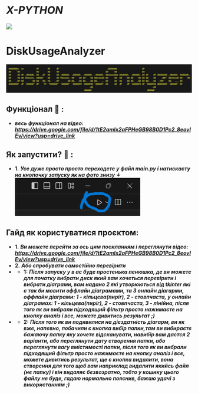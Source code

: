 # ***X-PYTHON***
![](/images/X-PYTHON.jpg)

# DiskUsageAnalyzer
![](/imeges/disk_usage_analyzer.png)

## **Функціонал** :page_with_curl: **:**
+ ***весь функціонал на відео: https://drive.google.com/file/d/1tE2amIx2aFPHeGB98B0D1Pc2_8eovIEv/view?usp=drive_link***

## **Як запустити?** :page_with_curl: **:**
+ **1.** ***Усе дуже просто просто переходете у файл main.py і натискаєту на кнопочку запуску як на фото знизу ↓*** 
![](/imeges/run.png)

## Гайд як користуватися проєктом:
+ **1.** ***Ви можете перейти за ось цим посиланням і переглянути відео: https://drive.google.com/file/d/1tE2amIx2aFPHeGB98B0D1Pc2_8eovIEv/view?usp=drive_link***
+ **2.** ***Або спробувати самостійно перевірити***
+ + **1:** ***Після запуску у в ас буде простенька пенюшка, де ви можете для початку вибрати диск який вам хочеться перевірити і вибрати діаграми, вам надано 2 які утворюються від tkinter які є так би мовити оффлайн діаграмами, та 3 онлайн діагарми, оффлайн діаграми: 1 - кільцева(пиріг), 2 - стовпчаста, у онлайн діаграмах: 1 - кільцева(пиріг), 2 - стовпчаста, 3 - лінійна, після того як ви вибрали підходящий фільтр просто нажимаєте на кнопку аналіз і все, можете дивитись результат ;)***
+ + **2:** ***Після того як ви подивилися на дієздатність діагарм, ви як вже, напевно, побачили є кнопка вибір папки,там ви вибираєте бажаючу папку яку хочете відсканувати, навибір вам дастся 2 варіанти, або переглянути дату створення папки, або переглянути вагу вмістимості папки, після того як ви вибрали підходящий фільтр просто нажимаєте на кнопку аналіз і все, можете дивитись результат, ще є кнопка видалити, вона створення для того щоб вам наприклад видалити якийсь файл (не папку) і він видаляє безвозратно, тобто у кошику цього файлу не буде, гадаю нормально пояснив, бажаю удачі з використанням ;)***